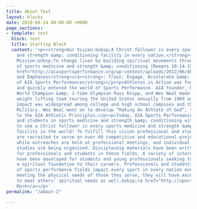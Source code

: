 ```yaml
---
title: About Test
layout: blocks
date: 2018-08-24 00:00:00 +0000
page_sections:
- template: text
  block: text
  title: Starting Block
  content: '<p><strong>Our Vision:&nbsp;A Christ follower in every sports medicine
    and strength &amp; conditioning facility in every nation.</strong></p><p><strong>Our
    Mission:&nbsp;To change lives by building spiritual movements through the platforms
    of sports medicine and strength &amp; conditioning (Romans 10:14-15).</strong></p><p><strong>Our</strong>&nbsp;<a
    href="http://aiasportsperformance.org/wp-content/uploads/2012/06/Objectives-and-Emphases.pdf"><strong>Objectives
    and Emphases</strong></a><strong>: Train, Engage, Accelerate &amp; Multiply</strong></p><p><strong>History
    of AIA Sports Performance</strong></p><p>Athletes in Action was founded in 1966
    and quickly entered the world of Sports Performance. AIA founder, Dave Hannah;
    World Champion &amp; 2-time Olympian Russ Knipp, and Wes Neal made up the first
    weight lifting team touring the United States annually from 1969 until 1976. Their
    impact was widespread among college and high school campuses and the United States
    Military. Wes Neal went on to develop “Making An Athlete of God”, the forerunner
    to the AIA Athletic Principles.</p><p>Today, AIA Sports Performance impacts professionals
    and students in sports medicine and strength &amp; conditioning with a vision
    to see a Christ follower in every sports medicine and strength &amp; conditioning
    facility in the world! To fulfill this vision professional and student volunteers
    are recruited to serve on over 40 competitive and educational projects annually,
    while outreaches are held at professional meetings, and individual and group Bible
    studies are being organized. Discipleship materials have been written specifically
    for professionals and students in these fields. A variety of internship opportunities
    have been developed for students and young professionals seeking to establish
    a spiritual foundation to their careers. Professionals and students in a variety
    of sports performance fields impact every sport in every nation every day. By
    meeting the physical needs of those they serve, they will have excellent opportunities
    to meet others’ spiritual needs as well.&nbsp;<a href="http://sportsperformance.goaia.org/uploads/AIA-Sports-Performance-History-Web-Version-revised-7-20-18.pdf">Read
    More</a></p>'
permalink: "/about-2"

---
```

